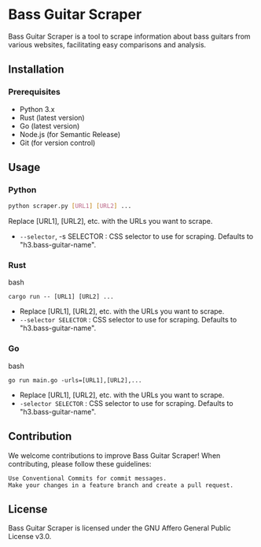 # Bass Guitar Scraper

Bass Guitar Scraper is a tool to scrape information about bass guitars from various websites, facilitating easy comparisons and analysis.

## Installation

### Prerequisites

- Python 3.x
- Rust (latest version)
- Go (latest version)
- Node.js (for Semantic Release)
- Git (for version control)

## Usage

### Python

```bash
python scraper.py [URL1] [URL2] ...
```
Replace [URL1], [URL2], etc. with the URLs you want to scrape.
- `--selector`, -s SELECTOR : CSS selector to use for scraping. Defaults to "h3.bass-guitar-name".

### Rust

bash
```
cargo run -- [URL1] [URL2] ...
```
- Replace [URL1], [URL2], etc. with the URLs you want to scrape.
- `--selector SELECTOR` : CSS selector to use for scraping. Defaults to "h3.bass-guitar-name".

### Go

bash
```
go run main.go -urls=[URL1],[URL2],...
```
- Replace [URL1], [URL2], etc. with the URLs you want to scrape.
- `-selector SELECTOR` : CSS selector to use for scraping. Defaults to "h3.bass-guitar-name".

## Contribution

We welcome contributions to improve Bass Guitar Scraper! When contributing, please follow these guidelines:

    Use Conventional Commits for commit messages.
    Make your changes in a feature branch and create a pull request.

## License

Bass Guitar Scraper is licensed under the GNU Affero General Public License v3.0.
